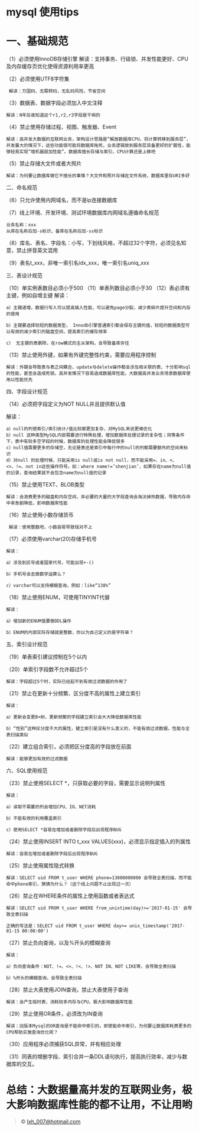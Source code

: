mysql 使用tips
====
# 一、基础规范

（1）必须使用InnoDB存储引擎
    解读：支持事务、行级锁、并发性能更好、CPU及内存缓存页优化使得资源利用率更高

（2）必须使用UTF8字符集

     解读：万国码，无需转码，无乱码风险，节省空间

（3）数据表、数据字段必须加入中文注释

    解读：N年后谁知道这个r1,r2,r3字段是干嘛的

 

（4）禁止使用存储过程、视图、触发器、Event

    解读：高并发大数据的互联网业务，架构设计思路是“解放数据库CPU，将计算转移到服务层”，并发量大的情况下，这些功能很可能将数据库拖死，业务逻辑放到服务层具备更好的扩展性，能够轻易实现“增机器就加性能”。数据库擅长存储与索引，CPU计算还是上移吧

 

（5）禁止存储大文件或者大照片

    解读：为何要让数据库做它不擅长的事情？大文件和照片存储在文件系统，数据库里存URI多好

 

二、命名规范

（6）只允许使用内网域名，而不是ip连接数据库

 （7）线上环境、开发环境、测试环境数据库内网域名遵循命名规范

    业务名称：xxx
    从库在名称后加-s标识，备库在名称后加-ss标识

（8）库名、表名、字段名：小写，下划线风格，不超过32个字符，必须见名知意，禁止拼音英文混用

（9）表名t_xxx，非唯一索引名idx_xxx，唯一索引名uniq_xxx

三、表设计规范

（10）单实例表数目必须小于500
（11）单表列数目必须小于30
（12）表必须有主键，例如自增主键
解读：

    a）主键递增，数据行写入可以提高插入性能，可以避免page分裂，减少表碎片提升空间和内存的使用

    b）主键要选择较短的数据类型， Innodb引擎普通索引都会保存主键的值，较短的数据类型可以有效的减少索引的磁盘空间，提高索引的缓存效率

    c） 无主键的表删除，在row模式的主从架构，会导致备库夯住
 

（13）禁止使用外键，如果有外键完整性约束，需要应用程序控制

    解读：外键会导致表与表之间耦合，update与delete操作都会涉及相关联的表，十分影响sql 的性能，甚至会造成死锁。高并发情况下容易造成数据库性能，大数据高并发业务场景数据库使用以性能优先

 

四、字段设计规范

（14）必须把字段定义为NOT NULL并且提供默认值

  解读：

    a）null的列使索引/索引统计/值比较都更加复杂，对MySQL来说更难优化
    b）null 这种类型MySQL内部需要进行特殊处理，增加数据库处理记录的复杂性；同等条件下，表中有较多空字段的时候，数据库的处理性能会降低很多
    c）null值需要更多的存储空，无论是表还是索引中每行中的null的列都需要额外的空间来标识
    d）对null 的处理时候，只能采用is null或is not null，而不能采用=、in、<、<>、!=、not in这些操作符号。如：where name!=’shenjian’，如果存在name为null值的记录，查询结果就不会包含name为null值的记录
 

（15）禁止使用TEXT、BLOB类型

    解读：会浪费更多的磁盘和内存空间，非必要的大量的大字段查询会淘汰掉热数据，导致内存命中率急剧降低，影响数据库性能

（16）禁止使用小数存储货币

     解读：使用整数吧，小数容易导致钱对不上


（17）必须使用varchar(20)存储手机号

    解读：
    
    a）涉及到区号或者国家代号，可能出现+-()
    
    b）手机号会去做数学运算么？
    
    c）varchar可以支持模糊查询，例如：like“138%”


（18）禁止使用ENUM，可使用TINYINT代替

    解读：
    
    a）增加新的ENUM值要做DDL操作
    
    b）ENUM的内部实际存储就是整数，你以为自己定义的是字符串？

 

五、索引设计规范

（19）单表索引建议控制在5个以内

 

（20）单索引字段数不允许超过5个

    解读：字段超过5个时，实际已经起不到有效过滤数据的作用了

 

（21）禁止在更新十分频繁、区分度不高的属性上建立索引

    解读：
    
    a）更新会变更B+树，更新频繁的字段建立索引会大大降低数据库性能
    
    b）“性别”这种区分度不大的属性，建立索引是没有什么意义的，不能有效过滤数据，性能与全表扫描类似

（22）建立组合索引，必须把区分度高的字段放在前面

    解读：能够更加有效的过滤数据

 

六、SQL使用规范

（23）禁止使用SELECT *，只获取必要的字段，需要显示说明列属性

    解读：
    
    a）读取不需要的列会增加CPU、IO、NET消耗
    
    b）不能有效的利用覆盖索引
    
    c）使用SELECT *容易在增加或者删除字段后出现程序BUG

 

（24）禁止使用INSERT INTO t_xxx VALUES(xxx)，必须显示指定插入的列属性

    解读：容易在增加或者删除字段后出现程序BUG

 

（25）禁止使用属性隐式转换

    解读：SELECT uid FROM t_user WHERE phone=13800000000 会导致全表扫描，而不能命中phone索引，猜猜为什么？（这个线上问题不止出现过一次）


（26）禁止在WHERE条件的属性上使用函数或者表达式

    解读：SELECT uid FROM t_user WHERE from_unixtime(day)>='2017-01-15' 会导致全表扫描
    
    正确的写法是：SELECT uid FROM t_user WHERE day>= unix_timestamp('2017-01-15 00:00:00')

 

（27）禁止负向查询，以及%开头的模糊查询

    解读：
    
    a）负向查询条件：NOT、!=、<>、!<、!>、NOT IN、NOT LIKE等，会导致全表扫描
    
    b）%开头的模糊查询，会导致全表扫描


（28）禁止大表使用JOIN查询，禁止大表使用子查询

    解读：会产生临时表，消耗较多内存与CPU，极大影响数据库性能


（29）禁止使用OR条件，必须改为IN查询

    解读：旧版本Mysql的OR查询是不能命中索引的，即使能命中索引，为何要让数据库耗费更多的CPU帮助实施查询优化呢？

 

（30）应用程序必须捕获SQL异常，并有相应处理

（31）同表的增删字段、索引合并一条DDL语句执行，提高执行效率，减少与数据库的交互。


# 总结：大数据量高并发的互联网业务，极大影响数据库性能的都不让用，不让用哟
                    
>&copy; lxh_007@hotmail.com
 
  
  


